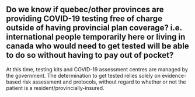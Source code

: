 ## Do we know if quebec/other provinces are providing COVID-19 testing free of charge outside of having provincial plan coverage? i.e. international people temporarily here or living in canada who would need to get tested will be able to do so without having to pay out of pocket?

At this time, testing kits and COVID-19 assessment centres are managed by the government. The determination to get tested relies solely on evidence-based risk assessment and protocols, without regard to whether or not the patient is a resident/provincially-insured.
